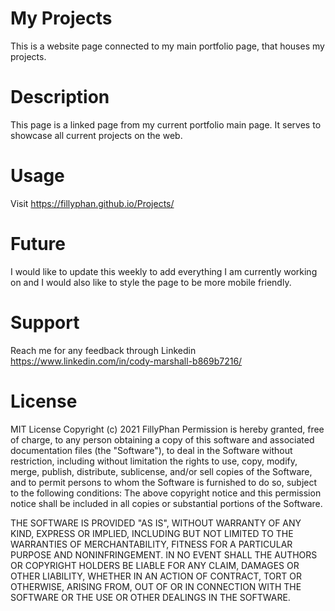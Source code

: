 # My Projects
This is a website page connected to my main portfolio page, that houses my projects.

# Description
This page is a linked page from my current portfolio main page. It serves to showcase all current projects on the web.

# Usage
Visit https://fillyphan.github.io/Projects/

# Future
I would like to update this weekly to add everything I am currently working on and I would also like to style the page to be more mobile friendly. 

# Support
Reach me for any feedback through Linkedin https://www.linkedin.com/in/cody-marshall-b869b7216/

# License
MIT License Copyright (c) 2021 FillyPhan Permission is hereby granted, free of charge, to any person obtaining a copy of this software and associated documentation files (the "Software"), to deal in the Software without restriction, including without limitation the rights to use, copy, modify, merge, publish, distribute, sublicense, and/or sell copies of the Software, and to permit persons to whom the Software is furnished to do so, subject to the following conditions: The above copyright notice and this permission notice shall be included in all copies or substantial portions of the Software.

THE SOFTWARE IS PROVIDED "AS IS", WITHOUT WARRANTY OF ANY KIND, EXPRESS OR IMPLIED, INCLUDING BUT NOT LIMITED TO THE WARRANTIES OF MERCHANTABILITY, FITNESS FOR A PARTICULAR PURPOSE AND NONINFRINGEMENT. IN NO EVENT SHALL THE AUTHORS OR COPYRIGHT HOLDERS BE LIABLE FOR ANY CLAIM, DAMAGES OR OTHER LIABILITY, WHETHER IN AN ACTION OF CONTRACT, TORT OR OTHERWISE, ARISING FROM, OUT OF OR IN CONNECTION WITH THE SOFTWARE OR THE USE OR OTHER DEALINGS IN THE SOFTWARE.
